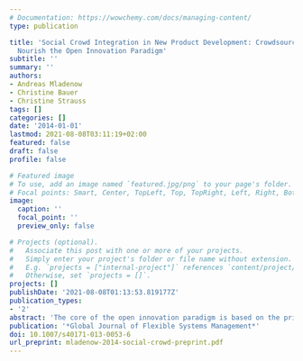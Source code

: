 ```yaml
---
# Documentation: https://wowchemy.com/docs/managing-content/
type: publication

title: 'Social Crowd Integration in New Product Development: Crowdsourcing Communities
  Nourish the Open Innovation Paradigm'
subtitle: ''
summary: ''
authors:
- Andreas Mladenow
- Christine Bauer
- Christine Strauss
tags: []
categories: []
date: '2014-01-01'
lastmod: 2021-08-08T03:11:19+02:00
featured: false
draft: false
profile: false

# Featured image
# To use, add an image named `featured.jpg/png` to your page's folder.
# Focal points: Smart, Center, TopLeft, Top, TopRight, Left, Right, BottomLeft, Bottom, BottomRight.
image:
  caption: ''
  focal_point: ''
  preview_only: false

# Projects (optional).
#   Associate this post with one or more of your projects.
#   Simply enter your project's folder or file name without extension.
#   E.g. `projects = ["internal-project"]` references `content/project/deep-learning/index.md`.
#   Otherwise, set `projects = []`.
projects: []
publishDate: '2021-08-08T01:13:53.819177Z'
publication_types:
- '2'
abstract: 'The core of the open innovation paradigm is based on the principle of collecting ideas from external sources into the organization, and bringing those adapted, transformed and enriched ideas to the market. However, under the constant pressure of being innovative, companies have to try harder to tap their customers’ knowledge and abilities. Crowdsourcing communities provide an arena for a vast amount of consumers to actively participate in innovation processes. However, as this kind of external participation in innovation processes is still in its infancy, organizations need guidance and analytic support to reveal the potential of the open innovation paradigm. Therefore, this paper analyses new product development using social crowd integration concepts and---as a result---points to further promising directions and subtopics to perform future research in this area.'
publication: '*Global Journal of Flexible Systems Management*'
doi: 10.1007/s40171-013-0053-6
url_preprint: mladenow-2014-social-crowd-preprint.pdf
---
```

